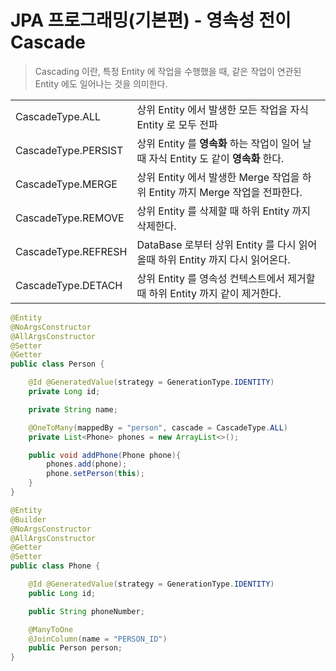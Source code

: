 # JPA 프로그래밍(기본편) - 영속성 전이 Cascade

> Cascading 이란, 특정 Entity 에 작업을 수행했을 때, 같은 작업이 연관된 Entity 에도 일어나는 것을 의미한다.

|                     |                                                                                      |
| ------------------- | ------------------------------------------------------------------------------------ |
| CascadeType.ALL     | 상위 Entity 에서 발생한 모든 작업을 자식 Entity 로 모두 전파                         |
| CascadeType.PERSIST | 상위 Entity 를 **영속화** 하는 작업이 일어 날때 자식 Entity 도 같이 **영속화** 한다. |
| CascadeType.MERGE   | 상위 Entity 에서 발생한 Merge 작업을 하위 Entity 까지 Merge 작업을 전파한다.         |
| CascadeType.REMOVE  | 상위 Entity 를 삭제할 때 하위 Entity 까지 삭제한다.                                  |
| CascadeType.REFRESH | DataBase 로부터 상위 Entity 를 다시 읽어올때 하위 Entity 까지 다시 읽어온다.         |
| CascadeType.DETACH  | 상위 Entity 를 영속성 컨텍스트에서 제거할 때 하위 Entity 까지 같이 제거한다.         |


```java
@Entity
@NoArgsConstructor
@AllArgsConstructor
@Setter
@Getter
public class Person {

    @Id @GeneratedValue(strategy = GenerationType.IDENTITY)
    private Long id;

    private String name;

    @OneToMany(mappedBy = "person", cascade = CascadeType.ALL)
    private List<Phone> phones = new ArrayList<>();

    public void addPhone(Phone phone){
        phones.add(phone);
        phone.setPerson(this);
    }
}
```

```java
@Entity
@Builder
@NoArgsConstructor
@AllArgsConstructor
@Getter
@Setter
public class Phone {

    @Id @GeneratedValue(strategy = GenerationType.IDENTITY)
    public Long id;

    public String phoneNumber;

    @ManyToOne
    @JoinColumn(name = "PERSON_ID")
    public Person person;
}
```